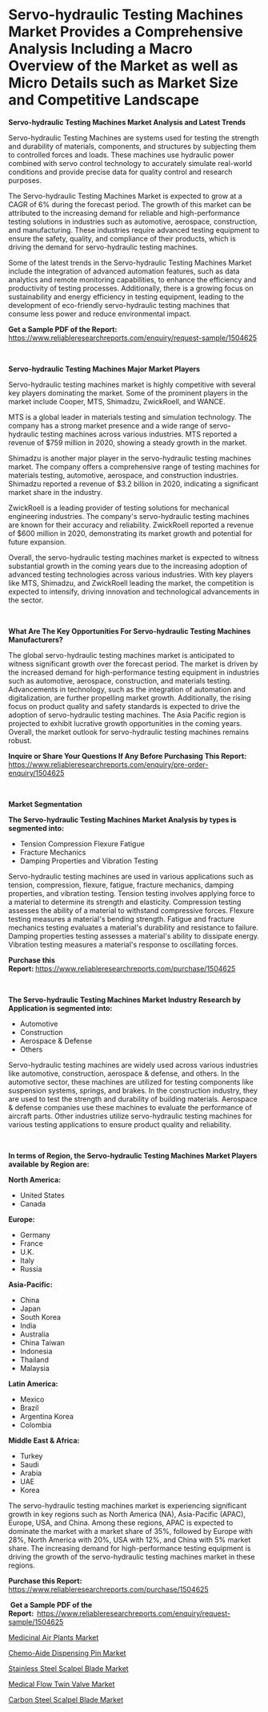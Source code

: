 <p><h1>Servo-hydraulic Testing Machines Market Provides a Comprehensive Analysis Including a Macro Overview of the Market as well as Micro Details such as Market Size and Competitive Landscape</h1></p><p><strong>Servo-hydraulic Testing Machines Market Analysis and Latest Trends</strong></p>
<p><p>Servo-hydraulic Testing Machines are systems used for testing the strength and durability of materials, components, and structures by subjecting them to controlled forces and loads. These machines use hydraulic power combined with servo control technology to accurately simulate real-world conditions and provide precise data for quality control and research purposes. </p><p>The Servo-hydraulic Testing Machines Market is expected to grow at a CAGR of 6% during the forecast period. The growth of this market can be attributed to the increasing demand for reliable and high-performance testing solutions in industries such as automotive, aerospace, construction, and manufacturing. These industries require advanced testing equipment to ensure the safety, quality, and compliance of their products, which is driving the demand for servo-hydraulic testing machines.</p><p>Some of the latest trends in the Servo-hydraulic Testing Machines Market include the integration of advanced automation features, such as data analytics and remote monitoring capabilities, to enhance the efficiency and productivity of testing processes. Additionally, there is a growing focus on sustainability and energy efficiency in testing equipment, leading to the development of eco-friendly servo-hydraulic testing machines that consume less power and reduce environmental impact.</p></p>
<p><strong>Get a Sample PDF of the Report:&nbsp;</strong> <a href="https://www.reliableresearchreports.com/enquiry/request-sample/1504625">https://www.reliableresearchreports.com/enquiry/request-sample/1504625</a></p>
<p>&nbsp;</p>
<p><strong>Servo-hydraulic Testing Machines Major Market Players</strong></p>
<p><p>Servo-hydraulic testing machines market is highly competitive with several key players dominating the market. Some of the prominent players in the market include Cooper, MTS, Shimadzu, ZwickRoell, and WANCE.</p><p>MTS is a global leader in materials testing and simulation technology. The company has a strong market presence and a wide range of servo-hydraulic testing machines across various industries. MTS reported a revenue of $759 million in 2020, showing a steady growth in the market.</p><p>Shimadzu is another major player in the servo-hydraulic testing machines market. The company offers a comprehensive range of testing machines for materials testing, automotive, aerospace, and construction industries. Shimadzu reported a revenue of $3.2 billion in 2020, indicating a significant market share in the industry.</p><p>ZwickRoell is a leading provider of testing solutions for mechanical engineering industries. The company's servo-hydraulic testing machines are known for their accuracy and reliability. ZwickRoell reported a revenue of $600 million in 2020, demonstrating its market growth and potential for future expansion.</p><p>Overall, the servo-hydraulic testing machines market is expected to witness substantial growth in the coming years due to the increasing adoption of advanced testing technologies across various industries. With key players like MTS, Shimadzu, and ZwickRoell leading the market, the competition is expected to intensify, driving innovation and technological advancements in the sector.</p></p>
<p>&nbsp;</p>
<p><strong>What Are The Key Opportunities For Servo-hydraulic Testing Machines Manufacturers?</strong></p>
<p><p>The global servo-hydraulic testing machines market is anticipated to witness significant growth over the forecast period. The market is driven by the increased demand for high-performance testing equipment in industries such as automotive, aerospace, construction, and materials testing. Advancements in technology, such as the integration of automation and digitalization, are further propelling market growth. Additionally, the rising focus on product quality and safety standards is expected to drive the adoption of servo-hydraulic testing machines. The Asia Pacific region is projected to exhibit lucrative growth opportunities in the coming years. Overall, the market outlook for servo-hydraulic testing machines remains robust.</p></p>
<p><strong>Inquire or Share Your Questions If Any Before Purchasing This Report:</strong> <a href="https://www.reliableresearchreports.com/enquiry/pre-order-enquiry/1504625">https://www.reliableresearchreports.com/enquiry/pre-order-enquiry/1504625</a></p>
<p>&nbsp;</p>
<p><strong>Market Segmentation</strong></p>
<p><strong>The Servo-hydraulic Testing Machines Market Analysis by types is segmented into:</strong></p>
<p><ul><li>Tension Compression Flexure Fatigue</li><li>Fracture Mechanics</li><li>Damping Properties and Vibration Testing</li></ul></p>
<p><p>Servo-hydraulic testing machines are used in various applications such as tension, compression, flexure, fatigue, fracture mechanics, damping properties, and vibration testing. Tension testing involves applying force to a material to determine its strength and elasticity. Compression testing assesses the ability of a material to withstand compressive forces. Flexure testing measures a material's bending strength. Fatigue and fracture mechanics testing evaluates a material's durability and resistance to failure. Damping properties testing assesses a material's ability to dissipate energy. Vibration testing measures a material's response to oscillating forces.</p></p>
<p><strong>Purchase this Report:&nbsp;</strong><a href="https://www.reliableresearchreports.com/purchase/1504625">https://www.reliableresearchreports.com/purchase/1504625</a></p>
<p>&nbsp;</p>
<p><strong>The Servo-hydraulic Testing Machines Market Industry Research by Application is segmented into:</strong></p>
<p><ul><li>Automotive</li><li>Construction</li><li>Aerospace & Defense</li><li>Others</li></ul></p>
<p><p>Servo-hydraulic testing machines are widely used across various industries like automotive, construction, aerospace & defense, and others. In the automotive sector, these machines are utilized for testing components like suspension systems, springs, and brakes. In the construction industry, they are used to test the strength and durability of building materials. Aerospace & defense companies use these machines to evaluate the performance of aircraft parts. Other industries utilize servo-hydraulic testing machines for various testing applications to ensure product quality and reliability.</p></p>
<p>&nbsp;</p>
<p><strong>In terms of Region, the Servo-hydraulic Testing Machines Market Players available by Region are:</strong></p>
<p>
    <p> <strong> North America: </strong>
        <ul>
            <li>United States</li>
            <li>Canada</li>
        </ul>
        </p> 
    <p> <strong> Europe: </strong>
        <ul>
            <li>Germany</li>
            <li>France</li>
            <li>U.K.</li>
            <li>Italy</li>
            <li>Russia</li>
        </ul>
        </p> 
    <p> <strong> Asia-Pacific: </strong>
        <ul>
            <li>China</li>
            <li>Japan</li>
            <li>South Korea</li>
            <li>India</li>
            <li>Australia</li>
            <li>China Taiwan</li>
            <li>Indonesia</li>
            <li>Thailand</li>
            <li>Malaysia</li>
        </ul>
        </p> 
    <p> <strong> Latin America: </strong>
        <ul>
            <li>Mexico</li>
            <li>Brazil</li>
            <li>Argentina Korea</li>
            <li>Colombia</li>
        </ul>
        </p> 
    <p> <strong> Middle East & Africa: </strong>
        <ul>
            <li>Turkey</li>
            <li>Saudi</li>
            <li>Arabia</li>
            <li>UAE</li>
            <li>Korea</li>
        </ul>
    </p>
    </p>
<p><p>The servo-hydraulic testing machines market is experiencing significant growth in key regions such as North America (NA), Asia-Pacific (APAC), Europe, USA, and China. Among these regions, APAC is expected to dominate the market with a market share of 35%, followed by Europe with 28%, North America with 20%, USA with 12%, and China with 5% market share. The increasing demand for high-performance testing equipment is driving the growth of the servo-hydraulic testing machines market in these regions.</p></p>
<p><strong>Purchase this Report: </strong><a href="https://www.reliableresearchreports.com/purchase/1504625">https://www.reliableresearchreports.com/purchase/1504625</a></p>
<p>&nbsp;<strong>Get a Sample PDF of the Report:&nbsp;&nbsp;</strong><a href="https://www.reliableresearchreports.com/enquiry/request-sample/1504625">https://www.reliableresearchreports.com/enquiry/request-sample/1504625</a></p>
<p><strong></strong></p>
<p><p><a href="https://medium.com/@irwingibson727/medicinal-air-plants-nbsp-market-focuses-on-market-share-size-and-projected-forecast-till-2031-8aa7e311598d">Medicinal Air Plants Market</a></p><p><a href="https://medium.com/@nelsonhauck/chemo-aide-dispensing-pin-market-competitive-analysis-market-trends-and-forecast-to-2031-d649779054d2">Chemo-Aide Dispensing Pin Market</a></p><p><a href="https://medium.com/@angelageorge32/stainless-steel-scalpel-blade-market-analysis-its-cagr-market-segmentation-and-global-industry-008f7edb0a01">Stainless Steel Scalpel Blade Market</a></p><p><a href="https://medium.com/@nelsonhauck/medical-flow-twin-valve-market-the-key-to-successful-business-strategy-forecast-till-2031-029474338139">Medical Flow Twin Valve Market</a></p><p><a href="https://medium.com/@angelageorge32/carbon-steel-scalpel-blade-market-size-cagr-trends-2024-2030-6113d162fc38">Carbon Steel Scalpel Blade Market</a></p></p>